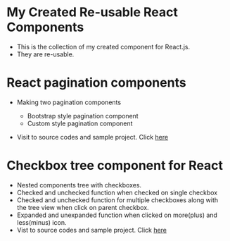 # My Created Re-usable React Components
- This is the collection of my created component for React.js.
- They are re-usable.

# React pagination components
- Making two pagination components
    - Bootstrap style pagination component
    - Custom style pagination component

- Visit to source codes and sample project. Click [here](https://github.com/thantmyat31/react-pagination-component)

# Checkbox tree component for React
- Nested components tree with checkboxes.
- Checked and unchecked function when checked on single checkbox
- Checked and unchecked function for multiple checkboxes along with the tree view when click on parent checkbox.
- Expanded and unexpanded function when clicked on more(plus) and less(minus) icon.
- Vist to source codes and sample project. Click [here](https://github.com/thantmyat31/checkbox-tree-component-react)